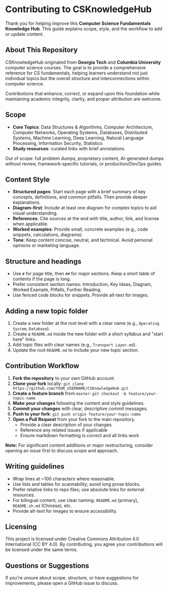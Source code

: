 # Contributing to CSKnowledgeHub

Thank you for helping improve this **Computer Science Fundamentals Knowledge Hub**. This guide explains scope, style, and the workflow to add or update content.

## About This Repository

CSKnowledgeHub originated from **Georgia Tech** and **Columbia University** computer science courses. The goal is to provide a comprehensive reference for CS fundamentals, helping learners understand not just individual topics but the overall structure and interconnections within computer science.

Contributions that enhance, correct, or expand upon this foundation while maintaining academic integrity, clarity, and proper attribution are welcome.

## Scope

- **Core Topics**: Data Structures & Algorithms, Computer Architecture, Computer Networks, Operating Systems, Databases, Distributed Systems, Machine Learning, Deep Learning, Natural Language Processing, Information Security, Statistics
- **Study resources**: curated links with brief annotations

Out of scope: full problem dumps, proprietary content, AI-generated dumps without review, framework-specific tutorials, or production/DevOps guides.

## Content Style

- **Structured pages**: Start each page with a brief summary of key concepts, definitions, and common pitfalls. Then provide deeper explanations.
- **Diagram-first**: Include at least one diagram for complex topics to aid visual understanding.
- **References**: Cite sources at the end with title, author, link, and license when applicable.
- **Worked examples**: Provide small, concrete examples (e.g., code snippets, calculations, diagrams).
- **Tone**: Keep content concise, neutral, and technical. Avoid personal opinions or marketing language.

## Structure and headings

- Use `#` for page title, then `##` for major sections. Keep a short table of contents if the page is long.
- Prefer consistent section names: Introduction, Key Ideas, Diagram, Worked Example, Pitfalls, Further Reading.
- Use fenced code blocks for snippets. Provide alt-text for images.

## Adding a new topic folder

1. Create a new folder at the root level with a clear name (e.g., `Operating System`, `Database`).
2. Create a `README.md` inside the new folder with a short syllabus and "start here" links.
3. Add topic files with clear names (e.g., `Transport Layer.md`).
4. Update the root `README.md` to include your new topic section.

## Contribution Workflow

1. **Fork the repository** to your own GitHub account.
2. **Clone your fork** locally: `git clone https://github.com/YOUR_USERNAME/CSKnowledgeHub.git`
3. **Create a feature branch** from `master`: `git checkout -b feature/your-topic-name`
4. **Make your changes** following the content and style guidelines.
5. **Commit your changes** with clear, descriptive commit messages.
6. **Push to your fork**: `git push origin feature/your-topic-name`
7. **Open a Pull Request** from your fork to the main repository.
   - Provide a clear description of your changes
   - Reference any related issues if applicable
   - Ensure markdown formatting is correct and all links work

**Note:** For significant content additions or major restructuring, consider opening an issue first to discuss scope and approach.

## Writing guidelines

- Wrap lines at ~100 characters where reasonable.
- Use lists and tables for scannability; avoid long prose blocks.
- Prefer relative links to repo files; use absolute links for external resources.
- For bilingual content, use clear naming: `README.md` (primary), `README.zh.md` (Chinese), etc.
- Provide alt-text for images to ensure accessibility.

## Licensing

This project is licensed under Creative Commons Attribution 4.0 International (CC BY 4.0). By contributing, you agree your contributions will be licensed under the same terms.

## Questions or Suggestions

If you're unsure about scope, structure, or have suggestions for improvements, please open a GitHub issue to discuss.
